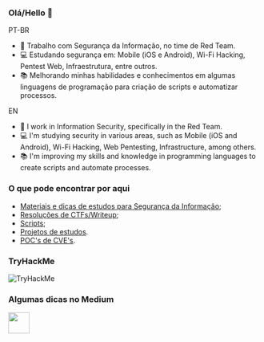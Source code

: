### Olá/Hello 👋

<!--
**EvelynMurasaki/EvelynMurasaki** is a ✨ _special_ ✨ repository because its `README.md` (this file) appears on your GitHub profile.

Here are some ideas to get you started:

- 🔭 I’m currently working on ...
- 🌱 I’m currently learning ...
- 👯 I’m looking to collaborate on ...
- 🤔 I’m looking for help with ...
- 💬 Ask me about ...
- 📫 How to reach me: ...
- 😄 Pronouns: ...
- ⚡ Fun fact: ...
-->

PT-BR
- 🏢 Trabalho com Segurança da Informação, no time de Red Team.
- 💻 Estudando segurança em: Mobile (iOS e Android), Wi-Fi Hacking, Pentest Web, Infraestrutura, entre outros.
- 📚 Melhorando minhas habilidades e conhecimentos em algumas linguagens de programação para criação de scripts e automatizar processos.

EN

- 🏢 I work in Information Security, specifically in the Red Team.
- 💻 I'm studying security in various areas, such as Mobile (iOS and Android), Wi-Fi Hacking, Web Pentesting, Infrastructure, among others.
- 📚 I'm improving my skills and knowledge in programming languages to create scripts and automate processes.

### O que pode encontrar por aqui
- [Materiais e dicas de estudos para Segurança da Informação](https://github.com/EvelynMurasaki/Dicas-Materiais);
- [Resoluções de CTFs/Writeup](https://github.com/EvelynMurasaki/CTFs-Resolucoes);
- [Scripts](https://github.com/EvelynMurasaki/automacao);
- [Projetos de estudos](https://github.com/EvelynMurasaki/Projetos-Estudos).
- [POC's de CVE's](https://github.com/EvelynMurasaki/POC-CVE).


<!--
### Minha Rede Social
<p align="left">  
    <a href="https://www.linkedin.com/in/usuario-aqui/"><img src="https://cdn1.iconfinder.com/data/icons/social-media-rounded-corners/512/Rounded_Linkedin2_svg-256.png" width="32" height="32" />
https://cdn3.iconfinder.com/data/icons/social-media-2285/300/Medium-Logo-Black-RGB_300x80-512.png
    </a> -->
 ### TryHackMe
 
  <img src="https://tryhackme-badges.s3.amazonaws.com/Murasakie.png" alt="TryHackMe">

   
 ### Algumas dicas no Medium
<p align="left">
    <a href="https://medium.com/@o.o_guaxinim"><img src="https://cdn4.iconfinder.com/data/icons/social-media-rounded-corners/512/Medium_rounded_cr-512.png" width="42" height="42"/>
     </a>
 





